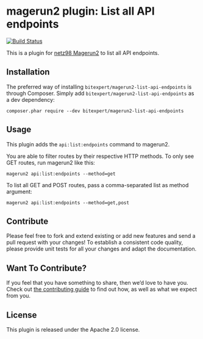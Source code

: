 # magerun2 plugin: List all API endpoints

[![Build Status](https://travis-ci.org/bitExpert/magerun2-list-api-endpoints.svg?branch=master)](https://travis-ci.org/bitExpert/magerun2-list-api-endpoints)

This is a plugin for [netz98 Magerun2](https://github.com/netz98/n98-magerun2) to list all API endpoints.

## Installation

The preferred way of installing `bitexpert/magerun2-list-api-endpoints` is through Composer.
Simply add `bitexpert/magerun2-list-api-endpoints` as a dev dependency:

```
composer.phar require --dev bitexpert/magerun2-list-api-endpoints
```

## Usage

This plugin adds the `api:list:endpoints` command to magerun2.

You are able to filter routes by their respective HTTP methods. To only
see GET routes, run magerun2 like this:

```
magerun2 api:list:endpoints --method=get
```

To list all GET and POST routes, pass a comma-separated list as method argument:

```
magerun2 api:list:endpoints --method=get,post
```

## Contribute

Please feel free to fork and extend existing or add new features and send
a pull request with your changes! To establish a consistent code quality,
please provide unit tests for all your changes and adapt the documentation.

## Want To Contribute?

If you feel that you have something to share, then we’d love to have you.
Check out [the contributing guide](CONTRIBUTING.md) to find out how, as
well as what we expect from you.

## License

This plugin is released under the Apache 2.0 license.
